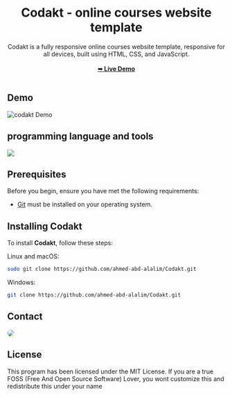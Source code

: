 <div align="center">
<h1 align="center">Codakt  -  online courses website template</h1>
Codakt is a fully responsive online courses website template, responsive for all devices, built using HTML, CSS, and JavaScript.
<br />
<br />
<a href="https://ahmed-abd-alalim.github.io/Codakt/"><strong>➥ Live Demo</strong></a>
<br />
<br />
</div>

## Demo

![codakt Demo](./website-demo-image/codakt.jpg "codakt Demo")

## programming language and tools

<p>
   <a href="#">
    <img src="https://skillicons.dev/icons?i=html,css,js,vscode,ps&perline=7" />
   </a>
</p>

## Prerequisites

Before you begin, ensure you have met the following requirements:

* [Git](https://git-scm.com/downloads "Download Git") must be installed on your operating system.

## Installing Codakt

To install **Codakt**, follow these steps:

Linux and macOS:

```bash
sudo git clone https://github.com/ahmed-abd-alalim/Codakt.git
```

Windows:

```bash
git clone https://github.com/ahmed-abd-alalim/Codakt.git
```

## Contact

<p align="left">
  <a href="https://www.linkedin.com/in/ahmed-abd-alalim-286768299/" target="_blank"><img src="https://img.shields.io/badge/-LinkedIn-%230077B5?style=for-the-badge&logo=linkedin&logoColor=white" style="border-radius: 30px" target="_blank"></a>
<!--   <a href="https://github.com/Death-Mask" target="_blank"><img src="https://img.shields.io/badge/GitHub-000000?style=for-the-badge&logo=github&logoColor=whit style="border-radius: 30px" target="_blank"></a> -->
  
</p>

## License

This program has been licensed under the MIT License. If you are a true FOSS (Free And Open Source Software) Lover, you wont customize this and redistribute this under your name
